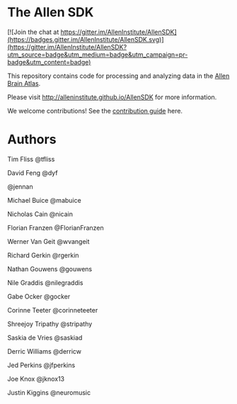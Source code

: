 # The Allen SDK

[![Join the chat at https://gitter.im/AllenInstitute/AllenSDK](https://badges.gitter.im/AllenInstitute/AllenSDK.svg)](https://gitter.im/AllenInstitute/AllenSDK?utm_source=badge&utm_medium=badge&utm_campaign=pr-badge&utm_content=badge)

This repository contains code for processing and analyzing data
in the [Allen Brain Atlas](http://brain-map.org/).

Please visit http://alleninstitute.github.io/AllenSDK for more information.

We welcome contributions! See the [contribution guide](CONTRIBUTING.md) here.


# Authors

Tim Fliss @tfliss

David Feng @dyf

@jennan

Michael Buice @mabuice

Nicholas Cain @nicain

Florian Franzen @FlorianFranzen

Werner Van Geit @wvangeit

Richard Gerkin @rgerkin

Nathan Gouwens @gouwens

Nile Graddis @nilegraddis

Gabe Ocker @gocker

Corinne Teeter @corinneteeter

Shreejoy Tripathy @stripathy

Saskia de Vries @saskiad

Derric Williams @derricw

Jed Perkins @jfperkins

Joe Knox @jknox13

Justin Kiggins @neuromusic
